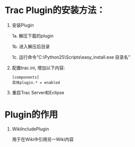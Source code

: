 Trac Plugin的安装方法：
=====

1.  安装Plugin

    1a. 解压下载的plugin
    
    1b. 进入解压后目录
    
    1c. 运行命令"C:\Python25\Scripts\easy_install.exe 目录名"

2.  配置trac.ini, 增加以下内容:

        [components]
        具体plugin.* = enabled

3. 重启Trac Server和Eclipse

Plugin的作用
=====
1. WikiIncludePlugin

   用于在Wiki中引用另一Wiki内容
